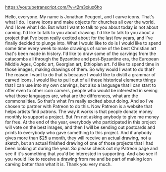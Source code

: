 https://youtubetranscript.com/?v=t2m3xiux6ho

 Hello, everyone. My name is Jonathan Peugeot, and I carve icons. That's what I do. I carve icons and make objects for churches all over the world. And I love what I do. But what I want to talk to you about today is not about carving. I'd like to talk to you about drawing. I'd like to talk to you about a project that I've been really excited about for the last few years, and I've finally decided to plunge into. What I would like to do is I would like to spend some time every week to make drawings of some of the best Christian art that's been made in history. I'd like to draw some of the carvings from the catacombs all through the Byzantine and post-Byzantine era, the European Middle Ages, Coptic art, Georgian art, Ethiopian art. I'd like to spend time in those images, making drawings of them. So why would I want to do that? The reason I want to do that is because I would like to distill a grammar of carved icons. I would like to pull out of all those historical elements things that I can use into my own carvings, but also a language that I can start to offer even to other icon carvers, people who would be interested in seeing what those languages are, what are the differences, what are the commonalities. So that's what I'm really excited about doing. And so I've chosen to partner with Patreon to do this. Now Patreon is a website that helps artists find patrons. The way it works is that people donate money monthly to support a project. But I'm not asking anybody to give me money for free. At the end of the year, everybody who participated in this project will vote on the best images, and then I will be sending out postcards and prints to everybody who gave something to this project. And if anybody gives more than $25 a month, they will receive an actual drawing, not a sketch, but an actual finished drawing of one of those projects that I had been looking at during the year. So please check out my Patreon page and see if it's something that you'd be interested in supporting. And also see if you would like to receive a drawing from me and be part of making icon carving better than what it is. Thank you very much.